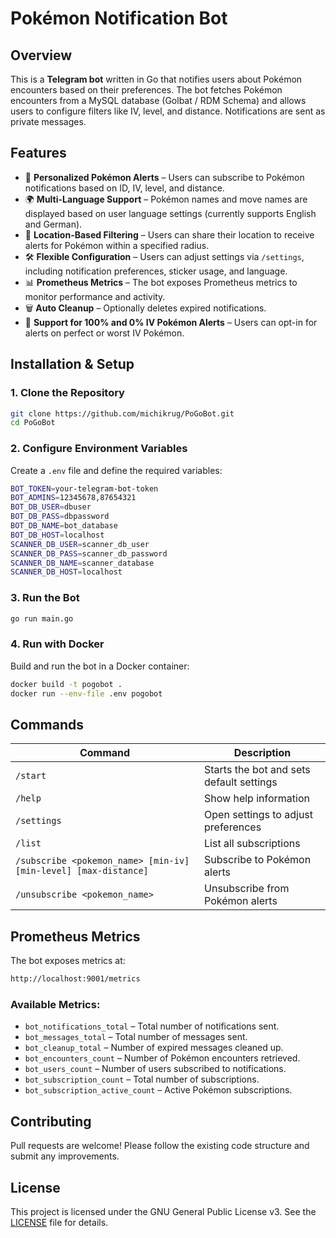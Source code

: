 # Pokémon Notification Bot

## Overview

This is a **Telegram bot** written in Go that notifies users about Pokémon encounters based on their preferences. The bot fetches Pokémon encounters from a MySQL database (Golbat / RDM Schema) and allows users to configure filters like IV, level, and distance. Notifications are sent as private messages.

## Features

- 📨 **Personalized Pokémon Alerts** – Users can subscribe to Pokémon notifications based on ID, IV, level, and distance.
- 🌍 **Multi-Language Support** – Pokémon names and move names are displayed based on user language settings (currently supports English and German).
- 📍 **Location-Based Filtering** – Users can share their location to receive alerts for Pokémon within a specified radius.
- 🛠 **Flexible Configuration** – Users can adjust settings via `/settings`, including notification preferences, sticker usage, and language.
- 📊 **Prometheus Metrics** – The bot exposes Prometheus metrics to monitor performance and activity.
- 🗑️ **Auto Cleanup** – Optionally deletes expired notifications.
- 🔔 **Support for 100% and 0% IV Pokémon Alerts** – Users can opt-in for alerts on perfect or worst IV Pokémon.

## Installation & Setup

### **1. Clone the Repository**

```sh
git clone https://github.com/michikrug/PoGoBot.git
cd PoGoBot
```

### **2. Configure Environment Variables**

Create a `.env` file and define the required variables:

```sh
BOT_TOKEN=your-telegram-bot-token
BOT_ADMINS=12345678,87654321
BOT_DB_USER=dbuser
BOT_DB_PASS=dbpassword
BOT_DB_NAME=bot_database
BOT_DB_HOST=localhost
SCANNER_DB_USER=scanner_db_user
SCANNER_DB_PASS=scanner_db_password
SCANNER_DB_NAME=scanner_database
SCANNER_DB_HOST=localhost
```

### **3. Run the Bot**

```sh
go run main.go
```

### **4. Run with Docker**

Build and run the bot in a Docker container:

```sh
docker build -t pogobot .
docker run --env-file .env pogobot
```

## Commands

| Command          | Description |
|-----------------|-------------|
| `/start`        | Starts the bot and sets default settings |
| `/help`         | Show help information |
| `/settings`     | Open settings to adjust preferences |
| `/list`         | List all subscriptions |
| `/subscribe <pokemon_name> [min-iv] [min-level] [max-distance]` | Subscribe to Pokémon alerts |
| `/unsubscribe <pokemon_name>` | Unsubscribe from Pokémon alerts |

## Prometheus Metrics

The bot exposes metrics at:

```sh
http://localhost:9001/metrics
```

### **Available Metrics:**

- `bot_notifications_total` – Total number of notifications sent.
- `bot_messages_total` – Total number of messages sent.
- `bot_cleanup_total` – Number of expired messages cleaned up.
- `bot_encounters_count` – Number of Pokémon encounters retrieved.
- `bot_users_count` – Number of users subscribed to notifications.
- `bot_subscription_count` – Total number of subscriptions.
- `bot_subscription_active_count` – Active Pokémon subscriptions.

## Contributing

Pull requests are welcome! Please follow the existing code structure and submit any improvements.

## License

This project is licensed under the GNU General Public License v3. See the [LICENSE](LICENSE) file for details.
